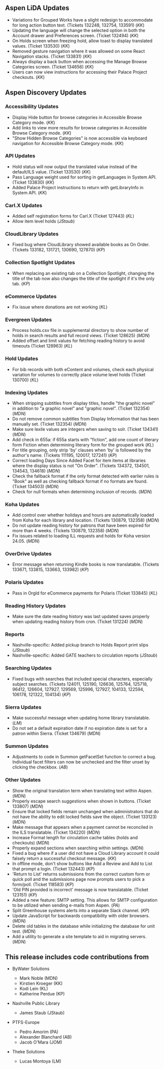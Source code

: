## Aspen LiDA Updates
- Variations for Grouped Works have a slight redesign to accommodate for long action button text. (Tickets 132248, 132754, 133591) (*KK*)
- Updating the language will change the selected option in both the Account drawer and Preferences screen. (Ticket 132494) (*KK*)
- On Holds screen when freezing hold, allow toast to display translated values. (Ticket 133530) (*KK*)
- Removed gesture navigation where it was allowed on some React Navigation stacks. (Ticket 133831) (*KK*)
- Always display a back button when accessing the Manage Browse Categories screen. (Ticket 134656) (*KK*)
- Users can now view instructions for accessing their Palace Project checkouts. (*KK*)

## Aspen Discovery Updates
### Accessibility Updates
- Display Hide button for browse categories in Accessible Browse Category mode. (*KK*)
- Add links to view more results for browse categories in Accessible Browse Category mode. (*KK*)
- "Show Hidden Browse Categories" is now accessible via keyboard navigation for Accessible Browse Category mode. (*KK*)

### API Updates
- Hold status will now output the translated value instead of the default/ILS value. (Ticket 133530) (*KK*)
- Pass Language weight used for sorting in getLanguages in System API. (Ticket 133830) (*KK*)
- Added Palace Project instructions to return with getLibraryInfo in System API. (*KK*)

### Carl.X Updates
- Added self registration forms for Carl.X (Ticket 127443) (*KL*)
- Allow item level holds (*JStaub*)

### CloudLibrary Updates
- Fixed bug where CloudLibrary showed available books as On Order. (Tickets 133182, 131721, 130690, 127870) (*KP*)

### Collection Spotlight Updates
- When replacing an existing tab on a Collection Spotlight, changing the title of the tab now also changes the title of the spotlight if it's the only tab. (*KP*)

### eCommerce Updates
- Fix issue where donations are not working (*KL*)

### Evergreen Updates
- Process holds.csv file in supplemental directory to show number of holds in search results and full record views. (Ticket 128625) (*MDN*)
- Added offset and limit values for fetching reading history to avoid timeouts (Ticket 128963) (*KL*)

### Hold Updates
- For bib records with both eContent and volumes, check each physical variation for volumes to correctly place volume level holds (Ticket 130700) (*KL*)

### Indexing Updates
- When stripping subtitles from display titles, handle  "the graphic novel" in addition to "a graphic novel" and "graphic novel". (Ticket 132354) (*MDN*)
- Do not remove common subtitles from Display Information that has been manually set. (Ticket 132354) (*MDN*)
- Make sure lexile values are integers when saving to solr. (Ticket 134341) (*MDN*)
- Add check in 655a: if 655a starts with "fiction", add one count of literary form Fiction when determining literary form for the grouped work (*KL*)
- For title grouping, only strip 'by' clauses when 'by' is followed by the author's name. (Tickets 111195, 120017, 127241) (*KP*)
- Correct loading Days Since Added Facet for item items at libraries where the display status is not "On Order". (Tickets 134372, 134501, 134543, 134618) (*MDN*)
- Check the fallback format if the only format detected with earlier rules is "Book" as well as checking fallback format if no formats are found. (Ticket 134503) (*MDN*)
- Check for null formats when determining inclusion of records. (*MDN*) 

### Koha Updates
- Add control over whether holidays and hours are automatically loaded from Koha for each library and location. (Tickets 130879, 132358) (*MDN*) 
- Do not update reading history for patrons that have been expired for more than 4 weeks. (Tickets 130879, 132358) (*MDN*)
- Fix issues related to loading ILL requests and holds for Koha version 24.05. (*MDN*) 

### OverDrive Updates
- Error message when returning Kindle books is now translatable. (Tickets 133671, 133815, 133663, 133982) (*KP*)

### Polaris Updates
- Pass in OrgId for eCommerce payments for Polaris (Ticket 133845) (*KL*)

### Reading History Updates
- Make sure the date reading history was last updated saves properly when updating reading history from cron. (Ticket 131224) (*MDN*) 

### Reports
- Nashville-specific: Added pickup branch to Holds Report print slips (*JStaub*)
- Nashville-specific: Added GATE teachers to circulation reports (*JStaub*)

### Searching Updates
- Fixed bugs with searches that included special characters, especially subject searches. (Tickets 124011, 125190, 126636, 125764, 125718, 96412, 126604, 127927, 129569, 125996, 127927, 104133, 122594, 106178, 121322, 104134) (*KP*)

### Sierra Updates
- Make successful message when updating home library translatable. (*LM*)
- Do not set a default expiration date if no expiration date is set for a patron within Sierra. (Ticket 134679) (*MDN*)  

### Summon Updates
- Adjustments to code in Summon getFacetSet function to correct a bug. Individual facet filters can now be unchecked and the filter unset by clicking the checkbox. (*AB*)

### Other Updates
- Show the original translation term when translating text within Aspen. (*MDN*) 
- Properly escape search suggestions when shown in buttons. (Ticket 133807) (*MDN*)
- Ensure that locked fields remain unchanged when administrators that do not have the ability to edit locked fields save the object. (Ticket 133123) (*MDN*)
- Make message that appears when a payment cannot be reconciled in the ILS translatable. (Ticket 134220) (*MDN*)
- Increase Format length for circulation cache tables (holds and checkouts) (*MDN*)
- Properly expand sections when searching within settings. (*MDN*) 
- Fixed a bug where if a user did not have a Cloud Library account it could falsely return a successful checkout message. (*KK*)
- In offline mode, don't show buttons like Add a Review and Add to List that prompt a login. (Ticket 132443) (*KP*)
- 'Return to List' returns submissions from the correct custom form or quick poll and the submissions page now prompts users to pick a form/poll. (Ticket 118583) (*KP*)
- 'Old PIN provided is incorrect' message is now translatable. (Ticket 123151) (*KP*)
- Added a new feature: SMTP setting. This allows for SMTP configuration to be utilized when sending e-mails from Aspen. (*PA*)
- Split Greenhouse systems alerts into a separate Slack channel. (*KP*)
- Update JavaScript for backwards compatibility with older browsers. (*MDN*) 
- Delete old tables in the database while initializing the database for unit test. (*MDN*)
- Add a utility to generate a site template to aid in migrating servers. (*MDN*)

## This release includes code contributions from
- ByWater Solutions
  - Mark Noble (MDN)
  - Kirstien Kroeger (KK)
  - Kodi Lein (KL)
  - Katherine Perdue (KP)

- Nashville Public Library
  - James Staub (JStaub)
  
- PTFS-Europe
  - Pedro Amorim (PA)
  - Alexander Blanchard (AB)
  - Jacob O'Mara (JOM)

- Theke Solutions
  - Lucas Montoya (LM)